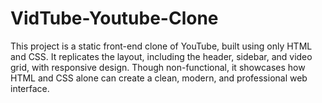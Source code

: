 # VidTube-Youtube-Clone
 This project is a static front-end clone of YouTube, built using only HTML and CSS. It replicates the layout, including the header, sidebar, and video grid, with responsive design. Though non-functional, it showcases how HTML and CSS alone can create a clean, modern, and professional web interface.

